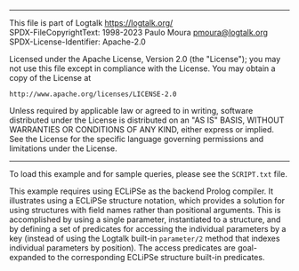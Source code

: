 ________________________________________________________________________

This file is part of Logtalk <https://logtalk.org/>  
SPDX-FileCopyrightText: 1998-2023 Paulo Moura <pmoura@logtalk.org>  
SPDX-License-Identifier: Apache-2.0

Licensed under the Apache License, Version 2.0 (the "License");
you may not use this file except in compliance with the License.
You may obtain a copy of the License at

    http://www.apache.org/licenses/LICENSE-2.0

Unless required by applicable law or agreed to in writing, software
distributed under the License is distributed on an "AS IS" BASIS,
WITHOUT WARRANTIES OR CONDITIONS OF ANY KIND, either express or implied.
See the License for the specific language governing permissions and
limitations under the License.
________________________________________________________________________


To load this example and for sample queries, please see the `SCRIPT.txt`
file.

This example requires using ECLiPSe as the backend Prolog compiler. It
illustrates using a ECLiPSe structure notation, which provides a solution
for using structures with field names rather than positional arguments. This
is accomplished by using a single parameter, instantiated to a structure, and
by defining a set of predicates for accessing the individual parameters by a
key (instead of using the Logtalk built-in `parameter/2` method that indexes
individual parameters by position). The access predicates are goal-expanded
to the corresponding ECLiPSe structure built-in predicates.
